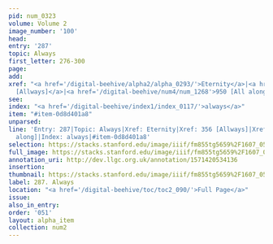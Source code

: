 ```yaml
---
pid: num_0323
volume: Volume 2
image_number: '100'
head: 
entry: '287'
topic: Always
first_letter: 276-300
page: 
add: 
xref: "<a href='/digital-beehive/alpha2/alpha_0293/'>Eternity</a>|<a href='/digital-beehive/num2/num_0419/'>356
  [Allways]</a>|<a href='/digital-beehive/num4/num_1268'>950 [All along]</a>"
see: 
index: "<a href='/digital-beehive/index1/index_0117/'>always</a>"
item: "#item-0d8d401a8"
unparsed: 
line: 'Entry: 287|Topic: Always|Xref: Eternity|Xref: 356 [Allways]|Xref: 950 [All
  along]|Index: always|#item-0d8d401a8'
selection: https://stacks.stanford.edu/image/iiif/fm855tg5659%2F1607_0567/860,255,2915,348/full/0/default.jpg
full_image: https://stacks.stanford.edu/image/iiif/fm855tg5659%2F1607_0567/full/full/0/default.jpg
annotation_uri: http://dev.llgc.org.uk/annotation/1571420534136
insertion: 
thumbnail: https://stacks.stanford.edu/image/iiif/fm855tg5659%2F1607_0567/860,255,600,180/250,/0/default.jpg
label: 287. Always
location: "<a href='/digital-beehive/toc/toc2_090/'>Full Page</a>"
issue: 
also_in_entry: 
order: '051'
layout: alpha_item
collection: num2
---
```

